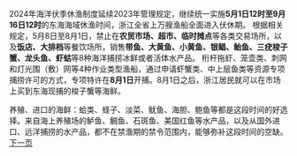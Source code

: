 2024年海洋伏季休渔制度延续2023年管理规定，继续统一实施**5月1日12时至9月16日12时**的东海海域休渔时间，浙江全省上万艘渔船全面进入伏休期。
根据相关规定，5月8日至8月1日，禁止在**农贸市场、超市、临时摊点**等各类交易场所，以及**饭店、大排档**等餐饮场所，销售**带鱼、大黄鱼、小黄鱼、银鲳、鲐鱼、三疣梭子蟹、龙头鱼、虾蛄**等8种海洋捕捞冰鲜或者活体水产品。
桁杆拖虾、笼壶类、刺网和灯光围（敷）网等4种作业类型渔船，通过申请虾蟹类、中上层鱼类等资源专项捕捞许可的方式，专项特许在**8月1日**开捕。8月1日之后，浙江居民就可以在市场上买到东海现捕的梭子蟹等海鲜。

养殖、进口的海鲜：蛤类、蛏子、淡菜、鱿鱼、海胆、鲍鱼等都是这段时间的好选择。来自海上养殖场的鲈鱼、鲷鱼、石斑鱼、美国红鱼等水产品，以及从国外进口、远洋捕捞的水产品，都不在禁渔期的禁令范围内，能够弥补这段时间的空缺。
[下一页](以军持续轰炸加沙各地，“为地面进攻拉法”要求更多平民撤离.md)
